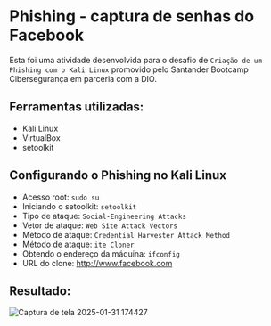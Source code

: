 # Phishing - captura de senhas do Facebook
Esta foi uma atividade desenvolvida para o desafio de ```Criação de um Phishing com o Kali Linux``` promovido pelo Santander Bootcamp Cibersegurança em parceria com a DIO. 

## Ferramentas utilizadas:
- Kali Linux
- VirtualBox
- setoolkit

## Configurando o Phishing no Kali Linux
- Acesso root: ``` sudo su ```
- Iniciando o setoolkit: ```setoolkit```
- Tipo de ataque: ```Social-Engineering Attacks```
- Vetor de ataque: ```Web Site Attack Vectors```
- Método de ataque: ```Credential Harvester Attack Method``` 
- Método de ataque: ```ite Cloner```
- Obtendo o endereço da máquina: ```ifconfig```
- URL do clone: http://www.facebook.com

## Resultado:
![Captura de tela 2025-01-31 174427](https://github.com/user-attachments/assets/fd8e84be-bed3-44aa-83e3-db9e84ea45c0)

  
